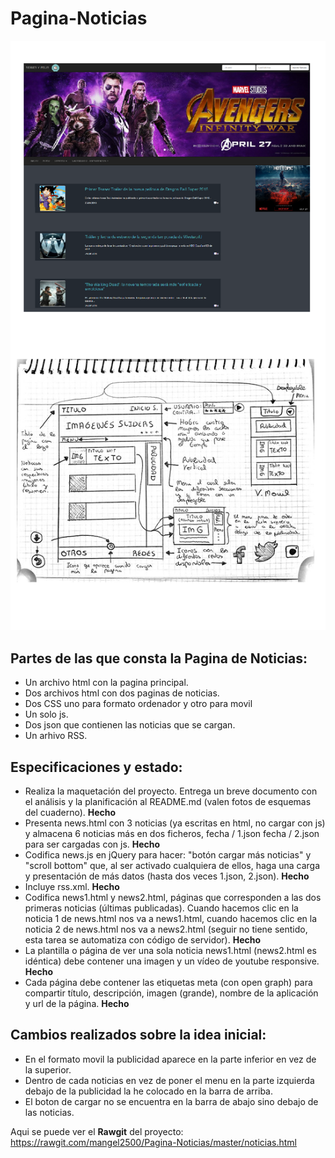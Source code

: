 # Pagina-Noticias

![](https://github.com/mangel2500/Pagina-Noticias/blob/master/final.png)

## **Partes de las que consta la Pagina de Noticias**:

  - Un archivo html con la pagina principal.
  - Dos archivos html con dos paginas de noticias.
  - Dos CSS uno para formato ordenador y otro para movil
  - Un solo js.
  - Dos json que contienen las noticias que se cargan.
  - Un arhivo RSS.

## **Especificaciones y estado**:

  - Realiza la maquetación del proyecto. Entrega un breve documento con el análisis y la planificación al README.md (valen fotos de          esquemas del cuaderno). **Hecho**
  - Presenta news.html con 3 noticias (ya escritas en html, no cargar con js) y almacena 6 noticias más en dos ficheros, fecha / 1.json fecha / 2.json para ser cargadas con js. **Hecho**
  - Codifica news.js en jQuery para hacer: "botón cargar más noticias" y "scroll bottom" que, al ser activado cualquiera de ellos, haga una carga y presentación de más datos (hasta dos veces 1.json, 2.json). **Hecho**
  - Incluye rss.xml. **Hecho**
  - Codifica news1.html y news2.html, páginas que corresponden a las dos primeras noticias (últimas publicadas). Cuando hacemos clic en la noticia 1 de news.html nos va a news1.html, cuando hacemos clic en la noticia 2 de news.html nos va a news2.html (seguir no tiene sentido, esta tarea se automatiza con código de servidor). **Hecho**
  - La plantilla o página de ver una sola noticia news1.html (news2.html es idéntica) debe contener una imagen y un vídeo de youtube responsive. **Hecho**
  - Cada página debe contener las etiquetas meta (con open graph) para compartir título, descripción, imagen (grande), nombre de la aplicación y url de la página. **Hecho**
  
## **Cambios realizados sobre la idea inicial**:

  - En el formato movil la publicidad aparece en la parte inferior en vez de la superior.
  - Dentro de cada noticias en vez de poner el menu en la parte izquierda debajo de la publicidad la he colocado en la barra de arriba.
  - El boton de cargar no se encuentra en la barra de abajo sino debajo de las noticias.



Aqui se puede ver el **Rawgit** del proyecto: https://rawgit.com/mangel2500/Pagina-Noticias/master/noticias.html
